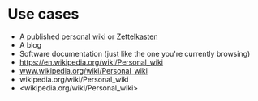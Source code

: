 # Use cases

- A published [personal wiki](https://en.wikipedia.org/wiki/Personal_wiki) or
  [Zettelkasten](./zettelkasten.md)
- A blog
- Software documentation (just like the one you're currently browsing)
- <https://en.wikipedia.org/wiki/Personal_wiki>
- www.wikipedia.org/wiki/Personal_wiki
- wikipedia.org/wiki/Personal_wiki
- <wikipedia.org/wiki/Personal_wiki>
